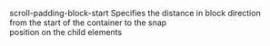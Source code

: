 scroll-padding-block-start
    Specifies the distance in block direction  
    from the start of the container to the snap  
    position on the child elements  
